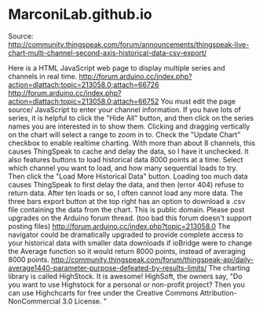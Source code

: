 # MarconiLab.github.io

Source: http://community.thingspeak.com/forum/announcements/thingspeak-live-chart-multi-channel-second-axis-historical-data-csv-export/

Here is a HTML JavaScript web page to display multiple series and channels in real time.
http://forum.arduino.cc/index.php?action=dlattach;topic=213058.0;attach=66726
http://forum.arduino.cc/index.php?action=dlattach;topic=213058.0;attach=66752
You must edit the page source/ JavaScript to enter your channel information.
If you have lots of series, it is helpful to click the "Hide All" button, and then click on the series names you are interested in to show them. Clicking and dragging vertically on the chart will select a range to zoom in to.
Check the "Update Chart" checkbox to enable realtime charting. With more than about 8 channels, this causes ThingSpeak to cache and delay the data, so I have it unchecked.
It also features buttons to load historical data 8000 points at a time. Select which channel you want to load, and how many sequential loads to try. Then click the "Load More Historical Data" button. Loading too much data causes ThingSpeak to first delay the data, and then (error 404) refuse to return data. After ten loads or so, I often cannot load any more data.
The three bars export button at the top right has an option to download a .csv file containing the data from the chart.
This is public domain. Please post upgrades on the Arduino forum thread. (too bad this forum doesn't support posting files)
http://forum.arduino.cc/index.php?topic=213058.0
The navigator could be dramatically upgraded to provide complete access to your historical data with smaller data downloads if ioBridge were to change the Average function so it would return 8000 points, instead of averaging 8000 points. http://community.thingspeak.com/forum/thingspeak-api/daily-average1440-parameter-purpose-defeated-by-results-limits/
The charting library is called HighStock. It is awesome! HighSoft, the owners say, "Do you want to use Highstock for a personal or non-profit project? Then you can use Highchcarts for free under the Creative Commons Attribution-NonCommercial 3.0 License. "
